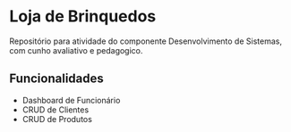 
# Loja de Brinquedos

Repositório para atividade do componente Desenvolvimento de Sistemas, com cunho avaliativo e pedagogico. 



## Funcionalidades

- Dashboard de Funcionário
- CRUD de Clientes
- CRUD de Produtos

